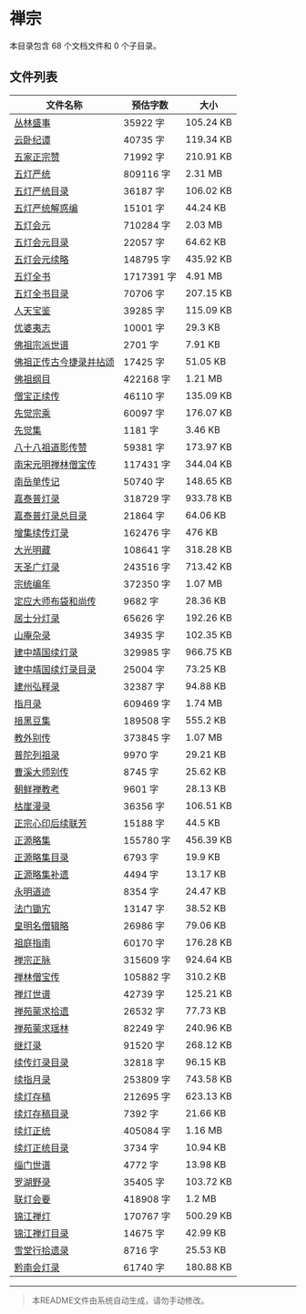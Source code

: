 # 禅宗

本目录包含 68 个文档文件和 0 个子目录。

## 文件列表

| 文件名称 | 预估字数 | 大小 |
|---------|---------|------|
| [丛林盛事](佛藏/续藏经/中国撰述/史传部/禅宗/丛林盛事.md) | 35922 字 | 105.24 KB |
| [云卧纪谭](佛藏/续藏经/中国撰述/史传部/禅宗/云卧纪谭.md) | 40735 字 | 119.34 KB |
| [五家正宗赞](佛藏/续藏经/中国撰述/史传部/禅宗/五家正宗赞.md) | 71992 字 | 210.91 KB |
| [五灯严统](佛藏/续藏经/中国撰述/史传部/禅宗/五灯严统.md) | 809116 字 | 2.31 MB |
| [五灯严统目录](佛藏/续藏经/中国撰述/史传部/禅宗/五灯严统目录.md) | 36187 字 | 106.02 KB |
| [五灯严统解惑编](佛藏/续藏经/中国撰述/史传部/禅宗/五灯严统解惑编.md) | 15101 字 | 44.24 KB |
| [五灯会元](佛藏/续藏经/中国撰述/史传部/禅宗/五灯会元.md) | 710284 字 | 2.03 MB |
| [五灯会元目录](佛藏/续藏经/中国撰述/史传部/禅宗/五灯会元目录.md) | 22057 字 | 64.62 KB |
| [五灯会元续略](佛藏/续藏经/中国撰述/史传部/禅宗/五灯会元续略.md) | 148795 字 | 435.92 KB |
| [五灯全书](佛藏/续藏经/中国撰述/史传部/禅宗/五灯全书.md) | 1717391 字 | 4.91 MB |
| [五灯全书目录](佛藏/续藏经/中国撰述/史传部/禅宗/五灯全书目录.md) | 70706 字 | 207.15 KB |
| [人天宝鉴](佛藏/续藏经/中国撰述/史传部/禅宗/人天宝鉴.md) | 39285 字 | 115.09 KB |
| [优婆夷志](佛藏/续藏经/中国撰述/史传部/禅宗/优婆夷志.md) | 10001 字 | 29.3 KB |
| [佛祖宗派世谱](佛藏/续藏经/中国撰述/史传部/禅宗/佛祖宗派世谱.md) | 2701 字 | 7.91 KB |
| [佛祖正传古今捷录并拈颂](佛藏/续藏经/中国撰述/史传部/禅宗/佛祖正传古今捷录并拈颂.md) | 17425 字 | 51.05 KB |
| [佛祖纲目](佛藏/续藏经/中国撰述/史传部/禅宗/佛祖纲目.md) | 422168 字 | 1.21 MB |
| [僧宝正续传](佛藏/续藏经/中国撰述/史传部/禅宗/僧宝正续传.md) | 46110 字 | 135.09 KB |
| [先觉宗乘](佛藏/续藏经/中国撰述/史传部/禅宗/先觉宗乘.md) | 60097 字 | 176.07 KB |
| [先觉集](佛藏/续藏经/中国撰述/史传部/禅宗/先觉集.md) | 1181 字 | 3.46 KB |
| [八十八祖道影传赞](佛藏/续藏经/中国撰述/史传部/禅宗/八十八祖道影传赞.md) | 59381 字 | 173.97 KB |
| [南宋元明禅林僧宝传](佛藏/续藏经/中国撰述/史传部/禅宗/南宋元明禅林僧宝传.md) | 117431 字 | 344.04 KB |
| [南岳单传记](佛藏/续藏经/中国撰述/史传部/禅宗/南岳单传记.md) | 50740 字 | 148.65 KB |
| [嘉泰普灯录](佛藏/续藏经/中国撰述/史传部/禅宗/嘉泰普灯录.md) | 318729 字 | 933.78 KB |
| [嘉泰普灯录总目录](佛藏/续藏经/中国撰述/史传部/禅宗/嘉泰普灯录总目录.md) | 21864 字 | 64.06 KB |
| [增集续传灯录](佛藏/续藏经/中国撰述/史传部/禅宗/增集续传灯录.md) | 162476 字 | 476 KB |
| [大光明藏](佛藏/续藏经/中国撰述/史传部/禅宗/大光明藏.md) | 108641 字 | 318.28 KB |
| [天圣广灯录](佛藏/续藏经/中国撰述/史传部/禅宗/天圣广灯录.md) | 243516 字 | 713.42 KB |
| [宗统编年](佛藏/续藏经/中国撰述/史传部/禅宗/宗统编年.md) | 372350 字 | 1.07 MB |
| [定应大师布袋和尚传](佛藏/续藏经/中国撰述/史传部/禅宗/定应大师布袋和尚传.md) | 9682 字 | 28.36 KB |
| [居士分灯录](佛藏/续藏经/中国撰述/史传部/禅宗/居士分灯录.md) | 65626 字 | 192.26 KB |
| [山庵杂录](佛藏/续藏经/中国撰述/史传部/禅宗/山庵杂录.md) | 34935 字 | 102.35 KB |
| [建中靖国续灯录](佛藏/续藏经/中国撰述/史传部/禅宗/建中靖国续灯录.md) | 329985 字 | 966.75 KB |
| [建中靖国续灯录目录](佛藏/续藏经/中国撰述/史传部/禅宗/建中靖国续灯录目录.md) | 25004 字 | 73.25 KB |
| [建州弘释录](佛藏/续藏经/中国撰述/史传部/禅宗/建州弘释录.md) | 32387 字 | 94.88 KB |
| [指月录](佛藏/续藏经/中国撰述/史传部/禅宗/指月录.md) | 609469 字 | 1.74 MB |
| [揞黑豆集](佛藏/续藏经/中国撰述/史传部/禅宗/揞黑豆集.md) | 189508 字 | 555.2 KB |
| [教外别传](佛藏/续藏经/中国撰述/史传部/禅宗/教外别传.md) | 373845 字 | 1.07 MB |
| [普陀列祖录](佛藏/续藏经/中国撰述/史传部/禅宗/普陀列祖录.md) | 9970 字 | 29.21 KB |
| [曹溪大师别传](佛藏/续藏经/中国撰述/史传部/禅宗/曹溪大师别传.md) | 8745 字 | 25.62 KB |
| [朝鲜禅教考](佛藏/续藏经/中国撰述/史传部/禅宗/朝鲜禅教考.md) | 9601 字 | 28.13 KB |
| [枯崖漫录](佛藏/续藏经/中国撰述/史传部/禅宗/枯崖漫录.md) | 36356 字 | 106.51 KB |
| [正宗心印后续联芳](佛藏/续藏经/中国撰述/史传部/禅宗/正宗心印后续联芳.md) | 15188 字 | 44.5 KB |
| [正源略集](佛藏/续藏经/中国撰述/史传部/禅宗/正源略集.md) | 155780 字 | 456.39 KB |
| [正源略集目录](佛藏/续藏经/中国撰述/史传部/禅宗/正源略集目录.md) | 6793 字 | 19.9 KB |
| [正源略集补遗](佛藏/续藏经/中国撰述/史传部/禅宗/正源略集补遗.md) | 4494 字 | 13.17 KB |
| [永明道迹](佛藏/续藏经/中国撰述/史传部/禅宗/永明道迹.md) | 8354 字 | 24.47 KB |
| [法门锄宄](佛藏/续藏经/中国撰述/史传部/禅宗/法门锄宄.md) | 13147 字 | 38.52 KB |
| [皇明名僧辑略](佛藏/续藏经/中国撰述/史传部/禅宗/皇明名僧辑略.md) | 26986 字 | 79.06 KB |
| [祖庭指南](佛藏/续藏经/中国撰述/史传部/禅宗/祖庭指南.md) | 60170 字 | 176.28 KB |
| [禅宗正脉](佛藏/续藏经/中国撰述/史传部/禅宗/禅宗正脉.md) | 315609 字 | 924.64 KB |
| [禅林僧宝传](佛藏/续藏经/中国撰述/史传部/禅宗/禅林僧宝传.md) | 105882 字 | 310.2 KB |
| [禅灯世谱](佛藏/续藏经/中国撰述/史传部/禅宗/禅灯世谱.md) | 42739 字 | 125.21 KB |
| [禅苑蒙求拾遗](佛藏/续藏经/中国撰述/史传部/禅宗/禅苑蒙求拾遗.md) | 26532 字 | 77.73 KB |
| [禅苑蒙求瑶林](佛藏/续藏经/中国撰述/史传部/禅宗/禅苑蒙求瑶林.md) | 82249 字 | 240.96 KB |
| [继灯录](佛藏/续藏经/中国撰述/史传部/禅宗/继灯录.md) | 91520 字 | 268.12 KB |
| [续传灯录目录](佛藏/续藏经/中国撰述/史传部/禅宗/续传灯录目录.md) | 32818 字 | 96.15 KB |
| [续指月录](佛藏/续藏经/中国撰述/史传部/禅宗/续指月录.md) | 253809 字 | 743.58 KB |
| [续灯存稿](佛藏/续藏经/中国撰述/史传部/禅宗/续灯存稿.md) | 212695 字 | 623.13 KB |
| [续灯存稿目录](佛藏/续藏经/中国撰述/史传部/禅宗/续灯存稿目录.md) | 7392 字 | 21.66 KB |
| [续灯正统](佛藏/续藏经/中国撰述/史传部/禅宗/续灯正统.md) | 405084 字 | 1.16 MB |
| [续灯正统目录](佛藏/续藏经/中国撰述/史传部/禅宗/续灯正统目录.md) | 3734 字 | 10.94 KB |
| [缁门世谱](佛藏/续藏经/中国撰述/史传部/禅宗/缁门世谱.md) | 4772 字 | 13.98 KB |
| [罗湖野录](佛藏/续藏经/中国撰述/史传部/禅宗/罗湖野录.md) | 35405 字 | 103.72 KB |
| [联灯会要](佛藏/续藏经/中国撰述/史传部/禅宗/联灯会要.md) | 418908 字 | 1.2 MB |
| [锦江禅灯](佛藏/续藏经/中国撰述/史传部/禅宗/锦江禅灯.md) | 170767 字 | 500.29 KB |
| [锦江禅灯目录](佛藏/续藏经/中国撰述/史传部/禅宗/锦江禅灯目录.md) | 14675 字 | 42.99 KB |
| [雪堂行拾遗录](佛藏/续藏经/中国撰述/史传部/禅宗/雪堂行拾遗录.md) | 8716 字 | 25.53 KB |
| [黔南会灯录](佛藏/续藏经/中国撰述/史传部/禅宗/黔南会灯录.md) | 61740 字 | 180.88 KB |

---

> 本README文件由系统自动生成，请勿手动修改。

